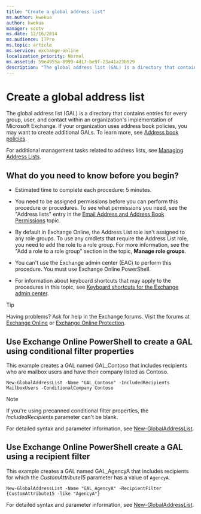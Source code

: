 ```yaml
---
title: "Create a global address list"
ms.author: kwekua
author: kwekua
manager: scotv
ms.date: 12/16/2014
ms.audience: ITPro
ms.topic: article
ms.service: exchange-online
localization_priority: Normal
ms.assetid: 59e4955a-8999-4d17-be9f-23a41a23b929
description: "The global address list (GAL) is a directory that contains entries for every group, user, and contact within an organization's implementation of Microsoft Exchange. If your organization uses address book policies, you may want to create additional GALs. To learn more, see Address book policies."
---
```


# Create a global address list

The global address list (GAL) is a directory that contains entries for every group, user, and contact within an organization's implementation of Microsoft Exchange. If your organization uses address book policies, you may want to create additional GALs. To learn more, see [Address book policies](../../address-books/address-book-policies/address-book-policies.md).
  
For additional management tasks related to address lists, see [Managing Address Lists](https://technet.microsoft.com/library/44c87349-964b-4700-9ce9-87bd4cb2249e.aspx).
  
## What do you need to know before you begin?

- Estimated time to complete each procedure: 5 minutes.
    
- You need to be assigned permissions before you can perform this procedure or procedures. To see what permissions you need, see the "Address lists" entry in the [Email Address and Address Book Permissions](https://technet.microsoft.com/library/1c1de09d-16ef-4424-9bfb-eb7edffbc8c2.aspx) topic. 
    
- By default in Exchange Online, the Address List role isn't assigned to any role groups. To use any cmdlets that require the Address List role, you need to add the role to a role group. For more information, see the "Add a role to a role group" section in the topic, **Manage role groups**.
    
- You can't use the Exchange admin center (EAC) to perform this procedure. You must use Exchange Online PowerShell.
    
- For information about keyboard shortcuts that may apply to the procedures in this topic, see [Keyboard shortcuts for the Exchange admin center](../../accessibility/keyboard-shortcuts-in-admin-center.md).
    
> [!TIP]
> Having problems? Ask for help in the Exchange forums. Visit the forums at [Exchange Online](https://go.microsoft.com/fwlink/p/?linkId=267542) or [Exchange Online Protection](https://go.microsoft.com/fwlink/p/?linkId=285351). 
  
## Use Exchange Online PowerShell to create a GAL using conditional filter properties

This example creates a GAL named GAL_Contoso that includes recipients who are mailbox users and have their company listed as Contoso.
  
```
New-GlobalAddressList -Name "GAL_Contoso" -IncludedRecipients MailboxUsers -ConditionalCompany Contoso
```

> [!NOTE]
> If you're using precanned conditional filter properties, the _IncludedRecipients_ parameter can't be blank. 
  
For detailed syntax and parameter information, see [New-GlobalAddressList](https://technet.microsoft.com/library/9349a281-f92f-40f9-bf29-2a2e138c2783.aspx).
  
## Use Exchange Online PowerShell create a GAL using a recipient filter

This example creates a GAL named GAL_AgencyA that includes recipients for which the _CustomAttribute15_ parameter has a value of `AgencyA`.
  
```
New-GlobalAddressList -Name "GAL_AgencyA" -RecipientFilter {CustomAttribute15 -like "AgencyA"}
```

For detailed syntax and parameter information, see [New-GlobalAddressList](https://technet.microsoft.com/library/9349a281-f92f-40f9-bf29-2a2e138c2783.aspx).
  

